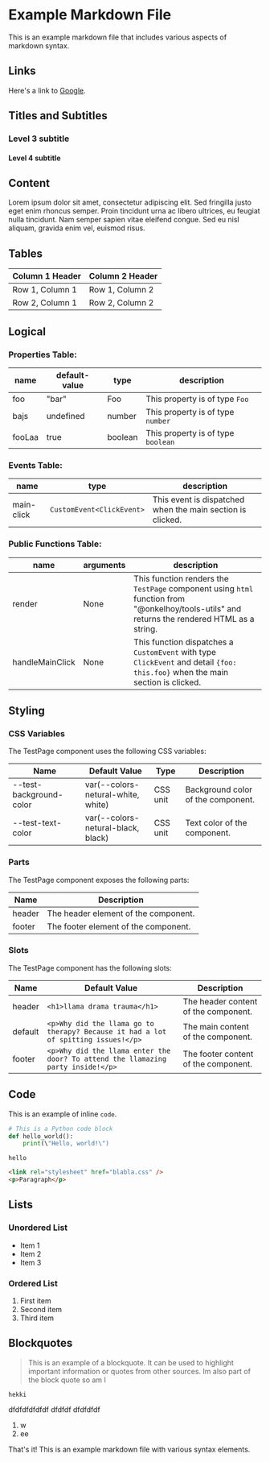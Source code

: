 # Example Markdown File

This is an example markdown file that includes various aspects of markdown syntax.

## Links

Here's a link to [Google](https://www.google.com).

## Titles and Subtitles

### Level 3 subtitle
#### Level 4 subtitle

## Content

Lorem ipsum dolor sit amet, consectetur adipiscing elit. Sed fringilla justo eget enim rhoncus semper. Proin tincidunt urna ac libero ultrices, eu feugiat nulla tincidunt. Nam semper sapien vitae eleifend congue. Sed eu nisl aliquam, gravida enim vel, euismod risus. 

## Tables

| Column 1 Header | Column 2 Header |
| --- | --- |
| Row 1, Column 1 | Row 1, Column 2 |
| Row 2, Column 1 | Row 2, Column 2 |


## Logical 

### Properties Table:
| name   | default-value | type     | description                          |
|--------|---------------|----------|--------------------------------------|
| foo    | "bar"         | Foo      | This property is of type `Foo`       |
| bajs   | undefined     | number   | This property is of type `number`    |
| fooLaa | true          | boolean  | This property is of type `boolean`   |

### Events Table:
| name       | type                    | description                                                          |
|------------|-------------------------|----------------------------------------------------------------------|
| main-click | `CustomEvent<ClickEvent>` | This event is dispatched when the main section is clicked.           |

### Public Functions Table:
| name         | arguments                                     | description                                                                                                                         |
|--------------|------------------------------------------------|-------------------------------------------------------------------------------------------------------------------------------------|
| render       | None                                           | This function renders the `TestPage` component using `html` function from "@onkelhoy/tools-utils" and returns the rendered HTML as a string. |
| handleMainClick | None                                           | This function dispatches a `CustomEvent` with type `ClickEvent` and detail `{foo: this.foo}` when the main section is clicked.          |


## Styling

### CSS Variables

The TestPage component uses the following CSS variables:

| Name | Default Value | Type | Description |
|------|---------------|------|-------------|
| --test-background-color | var(--colors-netural-white, white) | CSS unit | Background color of the component. |
| --test-text-color | var(--colors-netural-black, black) | CSS unit | Text color of the component. |

### Parts

The TestPage component exposes the following parts:

| Name | Description |
|------|-------------|
| header | The header element of the component. |
| footer | The footer element of the component. |

### Slots

The TestPage component has the following slots:

| Name | Default Value | Description |
|------|---------------|-------------|
| header | `<h1>llama drama trauma</h1>` | The header content of the component. |
| default | `<p>Why did the llama go to therapy? Because it had a lot of spitting issues!</p>` | The main content of the component. |
| footer | `<p>Why did the llama enter the door? To attend the llamazing party inside!</p>` | The footer content of the component. |


## Code

This is an example of inline `code`.

```python
# This is a Python code block
def hello_world():
    print(\"Hello, world!\")
```

```hello```

```html 
<link rel="stylesheet" href="blabla.css" />
<p>Paragraph</p>
```

## Lists

### Unordered List

- Item 1
- Item 2
- Item 3

### Ordered List

1. First item
2. Second item
3. Third item

## Blockquotes

> This is an example of a blockquote. It can be used to highlight important information or quotes from other sources.
Im also part of the block quote
so am I

```
hekki
```

dfdfdfdfdfdf
dfdfdf
dfdfdfdf
1. w
2. ee


That's it! This is an example markdown file with various syntax elements.
